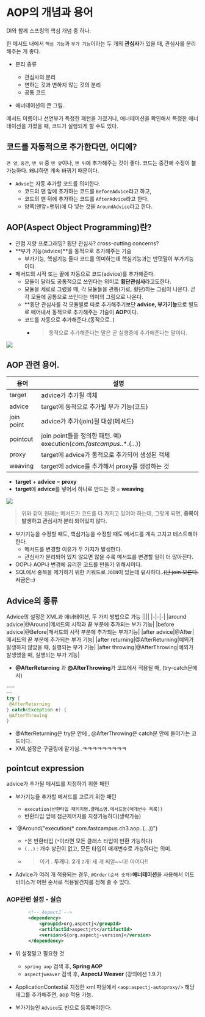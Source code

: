 # AOP의 개념과 용어
DI와 함께 스프링의 핵심 개념 중 하나.

한 메서드 내에서 `핵심 기능`과 `부가 기능`이라는 두 개의 **관심사**가 있을 때, 관심사를 분리해주는 게 좋다.
* 분리 종류
  * 관심사의 분리
  * 변하는 것과 변하지 않는 것의 분리
  * 공통 코드

* 애너테이션의 큰 그림..

메서드 이름이나 선언부가 특정한 패턴을 가졌거나, 애너테이션을 확인해서 특정한 애너테이션을 가졌을 때, 코드가 실행되게 할 수도 있다. 

## 코드를 자동적으로 추가한다면, 어디에?
`맨 앞`, `중간`, `맨 뒤` 중 `맨 앞`이나, `맨 뒤`에 추가해주는 것이 좋다.
코드는 중간에 수정이 불가능하다. 왜냐하면 계속 바뀌기 때문이다.

* `Advie`는 자동 추가할 코드를 의미한다.
  * 코드의 맨 앞에 초가하는 코드를 `BeforeAdvice`라고 하고,
  * 코드의 맨 뒤에 추가하는 코드를 `AfterAdvice`라고 한다.
  * 양쪽(맨앞+맨뒤)에 다 넣는 것을 `AroundAdvice`라고 한다.

## AOP(Aspect Object Programming)란?
* 관점 지향 프로그래밍? 횡단 관심사? cross-cutting concerns?
* **부가 기능(advice)**을 동적으로 추가해주는 기술
  * 부가기능, 핵심기능 둘다 코드를 의미하는데 핵심기능과는 반댓말이 부가기능이다.
* 메서드의 시작 또는 끝에 자동으로 코드(advice)를 추가해준다.
  * 모듈이 달라도 공통적으로 쓰인다는 의미로 **횡단관심사**라고도한다.
  * 모듈을 세로로 그렸을 때, 각 모듈들을 관통(가로, 횡단)하는 그림이 나온다. 곧 각 모듈에 공통으로 쓰인다는 의미의 그림으로 나온다.
  * **횡단 관심사를 각 모듈별로 따로 추가해주기보단 **advice, 부가기능**으로 별도로 떼어내서 동적으로 추가해주는 기술이 **AOP**이다.
  * 코드를 자동으로 추가해준다.(동적으로..)
    * > 동적으로 추가해준다는 말은 곧 실행중에 추가해준다는 말이다.

![](https://velog.velcdn.com/images/tjdtn4484/post/783a31d6-41bd-467f-80ee-5d442699b6d0/image.PNG)


## AOP 관련 용어.
|용어|설명|
|-|-|
|target|advice가 추가될 객체|
|advice|target에 동적으로 추가될 부가 기능(코드)|
|join point|advice가 추가(join)될 대상(메서드)|
|pointcut|join point들을 정의한 패턴. 예) execution(*com.fastcampus.*.*.(...))|
|proxy|target에 advice가 동적으로 추가되어 생성된 객체|
|weaving|target에 advice를 추가해서 proxy를 생성하는 것|

* **target** + **advice** = **proxy**
* **target**에 **advice**를 넣어서 하나로 만드는 것 = **weaving**


![](https://velog.velcdn.com/images/tjdtn4484/post/39246e45-a469-4bc1-8b9b-bd67a7034d28/image.PNG)

> 위와 같이 원래는 메서드가 코드를 다 가지고 있어야 하는데, 그렇게 되면, **중복이 발생하고 관심사가 분리 되어있지 않다.**

* 부가기능을 수정할 때도, 핵심기능을 수정할 때도 메서드를 계속 고치고 테스트해야한다.
  * 메서드를 변경할 이유가 두 가지가 발생한다.
  * 관심사가 분리되어 있지 않으면 않을 수록 메서드를 변경할 일이 더 많아진다.
* OOP나 AOP나 변경에 유리한 코드를 만들기 위해서이다.
* SQL에서 중복을 제거하기 위한 키워드로 `JOIN`이 있는데 유사하다..~~(난 join 모른다. 지금은..)~~



## Advice의 종류
Advice의 설정은 XML과 애너테이션, 두 가지 방법으로 가능
||||
|-|-|-|
|around advice|@Around|메서드의 시작과 끝 부분에 추가되는 부가 기능|
|before advice|@Before|메서드의 시작 부분에 추가되는 부가기능|
|after advice|@After|메서드의 끝 부분에 추가되는 부가 기능|
|after returning|@AfterReturning|예외가 발생하지 않았을 때, 실행되는 부가 기능| 
|after throwing|@AfterThrowing|예외가 발생했을 때, 실행되는 부가 기능|

* **@AfterReturning** 과 **@AfterThrowing**가 코드에서 적용될 때, (try-catch문에서)
```java
~~~
~~
try { 
 @AfterReturning
} catch(Exception e) {
 @AfterThrowing
}

```
 
* @AfterReturning은 try문 안에 , @AfterThrowing은 catch문 안에 들어가는 코드이다.
* XML설정은 구글링에 맡기심..~~ㅋㅋㅋㅋㅋㅋㅋㅋㅋ~~

## pointcut expression
advice가 추가될 메서드를 지정하기 위한 패턴
* 부가기능을 추가할 메서드를 고르기 위한 패턴
  * `execution(반환타입 패키지명.클래스명.메서드명(매개변수 목록))`
  * 반환타입 앞에 접근제어자를 지정가능하다(생략가능)
* `@Around("execution(* com.fastcampus.ch3.aop.*.*(...))")
  * `*`은 반환타입 (`*`이라면 모든 클래스 타입이 반환 가능하다) 
  * `(..)` : 개수 상관이 없고, 모든 타입이 매개변수로 가능하다는 의미.
  * > 이거 . **두개**다. **2**개 `2`개! 세 개 쩌얼~~대! 아이다!!

* Advice가 여러 개 적용되는 경우, `@Order(순서 숫자)`**애너테이션**을 사용해서 어드바이스가 어떤 순서로 적용될건지를 정해 줄 수 있다.

### AOP관련 설정 - 실습
```xml
		<!-- AspectJ -->
		<dependency>
			<groupId>org.aspectj</groupId>
			<artifactId>aspectjrt</artifactId>
			<version>${org.aspectj-version}</version>
		</dependency>	
```

* 위 설정말고 필요한 것
  * `spring aop` 검색 후, **Spring AOP**
  * `aspectjweaver` 검색 후, **AspectJ Weaver** (강의에선 1.9.7)

* ApplicationContext로 지정한 xml 파일에서 `<aop:aspectj-autoproxy/>` 해당 태그를 추가해주면, aop 적용 가능.

* 부가기능인 `Advice`도 빈으로 등록해야한다.

